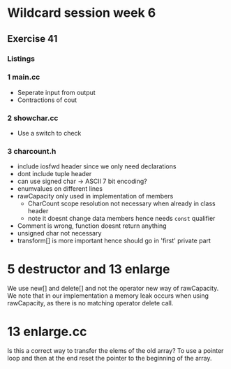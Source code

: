Wildcard session week 6
======

## Exercise 41
### Listings
### 1 main.cc
- Seperate input from output 
- Contractions of cout 
### 2 showchar.cc
- Use a switch to check

### 3 charcount.h
- include iosfwd header since we only need declarations
- dont include tuple header
- can use signed char -> ASCII 7 bit encoding?
- enumvalues on different lines
- rawCapacity only used in implementation of members
    - CharCount scope resolution not necessary when already in class header
    - note it doesnt change data members hence needs `const` qualifier
- Comment is wrong, function doesnt return anything
- unsigned char not necessary
- transform[] is more important hence should go in 'first' private part

# 5 destructor and 13 enlarge
We use new[] and delete[] and not the operator new way of rawCapacity. We note
that in our implementation a memory leak occurs when using rawCapacity, as there
is no matching operator delete call.

# 13 enlarge.cc
Is this a correct way to transfer the elems of the old array? To use a pointer
loop and then at the end reset the pointer to the beginning of the array. 
